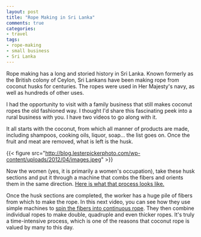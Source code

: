 ```yaml
---
layout: post
title: "Rope Making in Sri Lanka"
comments: true
categories:
- travel
tags:
- rope-making
- small business
- Sri Lanka
---
```

Rope making has a long and storied history in Sri Lanka. Known formerly as the British colony of Ceylon, Sri Lankans have been making rope from coconut husks for centuries. The ropes were used in Her Majesty's navy, as well as hundreds of other uses.

I had the opportunity to visit with a family business that still makes coconut ropes the old fashioned way. I thought I'd share this fascinating peek into a rural business with you. I have two videos to go along with it.

It all starts with the coconut, from which all manner of products are made, including shampoos, cooking oils, liquor, soap... the list goes on. Once the fruit and meat are removed, what is left is the husk.

{{< figure src="http://blog.lesterpickerphoto.com/wp-content/uploads/2012/04/images.jpeg" >}}

Now the women (yes, it is primarily a women's occupation), take these husk sections and put it through a machine that combs the fibers and orients them in the same direction. <a href="http://youtu.be/i16SnuxFpNs">Here is what that process looks like.</a>

Once the husk sections are completed, the worker has a huge pile of fibers from which to make the rope. In this next video, you can see how they use simple machines to <a href="http://youtu.be/A33xcEYkjec">spin the fibers into continuous rope</a>. They then combine individual ropes to make double, quadruple and even thicker ropes. It's truly a time-intensive process, which is one of the reasons that coconut rope is valued by many to this day.